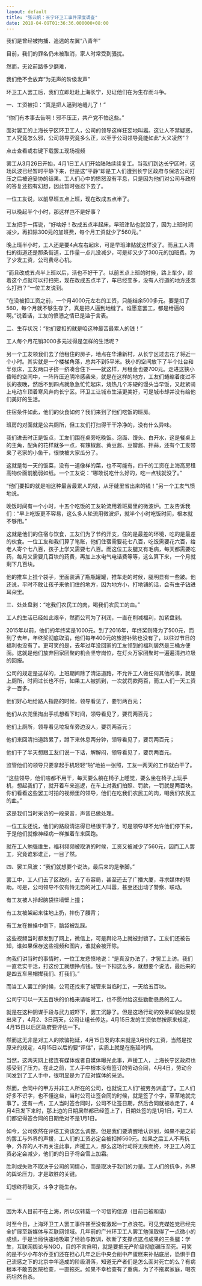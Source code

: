 ```yaml
---
layout: default
title: "张云帆：长宁环卫工事件深度调查"
date: 2018-04-09T01:36:36.000000+08:00
---
```


我们是曾经被拘捕、追逃的左翼“八青年”

目前，我们的罪名仍未被取消，家人时常受到骚扰。

然而，无论前路多少磨难，

我们绝不会放弃“为无声的阶级发声”

环卫工人罢工后，我们立即赶赴上海长宁，见证他们在为生存而斗争。

一、工资被扣：“真是把人逼到地缝儿了！”

“你们有本事去告啊！邪不压正，共产党不怕这些。”

面对罢工的上海长宁区环卫工人，公司的领导这样狂妄地叫嚣。这让人不禁疑惑，工人究竟怎么邪，公司领导究竟多么正，以至于公司领导竟能如此“大义凌然”？

点击查看或右键下载罢工现场视频

罢工从3月26日开始，4月1日工人们开始陆陆续续复工。当我们到达长宁区时，这场风波已经暂时平静下来，但是这“平静”却是工人们遭到长宁区政府与保洁公司打压之后被迫妥协的结果。工人们心中的愤怒没有平息，只是因为他们对公司与政府的答复还抱有幻想，因此暂时强忍下去了。

一位工友说，以前早班五点上班，现在改成五点半了。

可以晚起半个小时，那这样岂不是好事？

工友把手一挥说，“好啥好！改成五点半起床，早班津贴也就没了，因为上班时间减少，再扣除300元的加班费，每个月工资就少了560元。”

晚上班半小时，工人还是要4点左右起床，可是早班津贴就这样没了。而且工人清扫的街道还是那条街道，工作量一点儿没减少，可是却又少了300元的加班费。为了少发工资，公司费尽心机。

“而且改成五点半上班以后，活也不好干了。以前五点上班的时候，路上车少，趁着这个点就可以打扫完，现在改成五点半了，车已经变多，没有人行道的地方还怎么打扫？”一位工友说到。

“在没被扣工资之前，一个月4000元左右的工资，只能结余500多元。要是扣了560，每个月就不够生存了，真是把人逼到地缝了。谁愿意罢工，都是给逼的啊。”说着话，工友的愤懑之情已是溢于言表。

二、生存状况：“他们要扣的就是咱这种最苦最累人的钱！”

工人每个月花销3000多元过得是怎样的生活呢？

另一个工友领我们去了他租住的房子，地点在华漕新村，从长宁区过去花了将近一个小时。其实就是一个楼梯角落，总共不到5平米。狭小的空间放下了半个灶台和半张床，工友两口子挤一挤凑合住下——就这样，月租金也要700元。走进这狭小昏暗的空间中，一阵阵压迫阴冷感袭来，就是在这样的地方，工友们蜷缩着度过不长的夜晚，然后不到四点就急急忙忙起床，烧热几个冻硬的馒头当早饭，又赶紧骑上电动车顶着寒风奔向长宁区。环卫工让城市生活更美好，可是城市却并没有给他们美好的生活。

住宿条件如此，他们的伙食如何？我们来到了他们吃饭的班房。

班房的对面就是公共厕所，但工友们打扫得干干净净的，没有什么异味。

我们进去时正是饭点，工友们围在桌旁吃晚饭。泡面、馒头、白开水，这是餐桌上的主角，配角的花样就多一点，有辣椒酱、黄豆酱、豆瓣酱、拌蒜，还有个工友带来了老家的小鱼干，很快被大家瓜分了。

这就是每一天的饭菜，没有一道像样的菜，也不可能有，四千的工资在上海高房租高物价面前脆弱如纸。一个工友说：“哪敢说吃什么好的，吃一点钱就没了。”

“他们要扣的就是咱这种最苦最累人的钱，从牙缝里省出来的钱！”另一个工友气愤地说。

晚饭时间有一个小时，十五个吃饭的工友轮流用着班房里的微波炉。工友告诉我们：“早上吃饭更不容易，这么多人轮流用微波炉，就半个小时吃饭时间，根本就不够用。”

这就是他们的住宿与饮食，工友们为了节约开支，住的是最差的环境，吃的是最差的伙食。一位工友和我们算了笔账，他们住宿需要花七八百，吃饭需要花六百，给老人寄个七八百，孩子上学又需要七八百。而这位工友腿又有毛病，每天都需要吃药，每月又需要几百块的药费，再加上水电气电话费等等，这么算下来，一个月就剩下几百块。

他的推车上挂个袋子，里面装满了瓶瓶罐罐，推车走的时候，腿明显有一些跛。他还说，平时不敢让孩子来他们住的地方，因为地方小，打地铺的话，会有虫子钻进耳朵里。

三、处处盘剥：“吃我们农民工的肉，喝我们农民工的血。”

工人的生活已经如此艰辛，然而公司为了利润，一直在削减福利，加紧盘剥。

2015年以前，他们的年终奖是1000元。到了2016年，年终奖则降为了500元，而到了去年，年终奖彻底取消，他们每年400元的旅游补贴也没有了，以往过节日的福利也没有了。更可笑的是，去年过年没回家的工友领到的福利居然是三桶方便面。这就是他们放弃回家团聚的机会坚守岗位，在灯火万家团聚时一遍遍清扫垃圾的回报。

公司的规定是这样的，上班期间除了清洁道路，不允许工人做任何其他的事，就是上厕所，时间过长也不行，如果工人被抓到，一次就罚款两百，而工人们一天工资才一百多。

他们好心地给路人指路的时候，领导看见了，要罚两百元；

他们从衣兜里掏出手机想看下时间，领导看见了，要罚两百元；

他们上厕所，领导看见垃圾车旁边没人，要罚两百元；

他们来回清扫道路累了，蹲下来休息两分钟，领导看见了，要罚两百元；

他们干了半天想跟工友们说一下话，解解闷，领导看见了，要罚两百元。

监管他们的领导只要拿起手机轻轻“啪”地拍一张照，工友一两天的工作就白干了。

“这些领导，他们啥都不用干，每天要么躺在椅子上睡觉，要么坐在椅子上玩手机，想起我们了，就开着车来巡逻，在车上对我们拍照、罚款，一罚就是两百块。你们看看这些罢工时拍的视频里的领导，他们在吃我们农民工的肉，喝我们农民工的血。”

这是我们当时采访的一段录音，声音已做处理。

一位工友还说，他们的路段清洁得已经很干净了，可是领导却不允许他们停下来，于是他们就像神经病一样推着车来回跑。

就在工人勉强维生，福利频频被取消的时候，工资又被减少了560元，因而工人罢工，究竟谁邪谁正，一目了然。

四、罢工风波：“我们就想要个说法，最后来的是拳脚。”

罢工中，工人们去了区政府，去了市容局，甚至还去了广播大厦，寻求媒体的帮助。可是，公司领导不仅有恃无恐的对工人叫嚣，甚至还出动了警察、联动。

有工友被人拎起脑袋往墙壁上撞；

有工友被架起来往地上扔，摔伤了腰背；

有工友在推搡中倒下，脑袋被乱踩。

这些视频当时都发到了网上，微信上，可是舆论马上就被封锁了。工友们还被告知，谁如果保存这些视频和图片，谁就会被开除。

向我们讲当时的事情时，一位工友悲愤地说：“是真没办法了，才罢工上访。我们一直老实干活，打这份工就想挣点钱。钱一下扣这么多，就想要个说法，最后来的是四五车黑帽撵我们、打我们。”

而当工人罢工的时候，公司还找来了城管来当临时工，一天给五百块。

公司宁可以一天五百块的价格来请临时工，也不愿付给这些勤勤恳恳的工人。

就是在这种阴谋手段与武力威吓下，罢工沉静了。但是这场行动的效果却貌似显现出来了，4月2、3日两天，公司让组长传达，4月15日发的工资依然按原来规定，4月15日以后区政府要评估一下。

然而这无非是对工人的欺骗拖延，4月15日发的本来就是3月份的工资，当然是按原来的规定，4月15日以后的要“评估”，实质上就是在拖延时间。

当然，这两天网上接连有媒体或者自媒体曝光此事，声援工人，上海长宁区政府也感受到了压力。在此之前，工人手中根本没有签订的劳动合同，4月4日，劳动合同发到了工人手中，很明显是为了应对媒体的采访。

然而，合同中的甲方并非工人所在的公司，也就说工人们“被劳务派遣”了。工人们好多不识字，也不懂这些，当时公司让签合同的时候，就是签了个字，草草地就完事了。还有一点，工人当时签合同时，公司不让签日期，然后合同就被收走了，4月4日发下来时，那上边的日期居然都已经签上了，日期处签的是1月1日，可工人们都记得签合同的日期绝对不是1月1日。

如今，公司依然在评估工资该怎么调整。但是我们要清醒地认识到，如果不是之前的罢工与外界的声援，工人们的工资必定会被扣掉560元。如果之后工人不再抗争，外界的人不再关注此事，声援工人，那么这场行动将无疾而终，环卫工人的工资必定会减少，他们的的日子将会雪上加霜。

胜利或失败不取决于公司的同情心，而是取决于我们的力量。工人们的抗争，外界的舆论压力，才是取胜的关键。

幻想终将破灭，斗争才能生存。

—

因为本人目前不在上海，所以仅转载一个可信的信源（目前已被和谐）

时至今日，上海环卫工人罢工事件甚至没有激起一丁点浪花。可见党媒姓党已经完全扩展至新媒体与互联网领域。几年前的广州环卫工人罢工勉强取得了一点微小的成绩，于是当局快速地吸取了经验与教训，砍断了支撑点这点成果的三条腿：学生，互联网舆论与NGO，目的不言自明，就是要把无产阶级彻底碾压至死。可笑的是不少小布尔乔亚们还在担心几年之后中央会削中产蛋糕来补贴底层，恐惧于自己流感之下的北京中年造成的阶级滑落，知道无产者们是怎么面对死亡的么？有病根本不敢去医院检查，一直拖死。如果不幸检查有了重病，为了不拖累家庭，喝农药坦然自杀。

